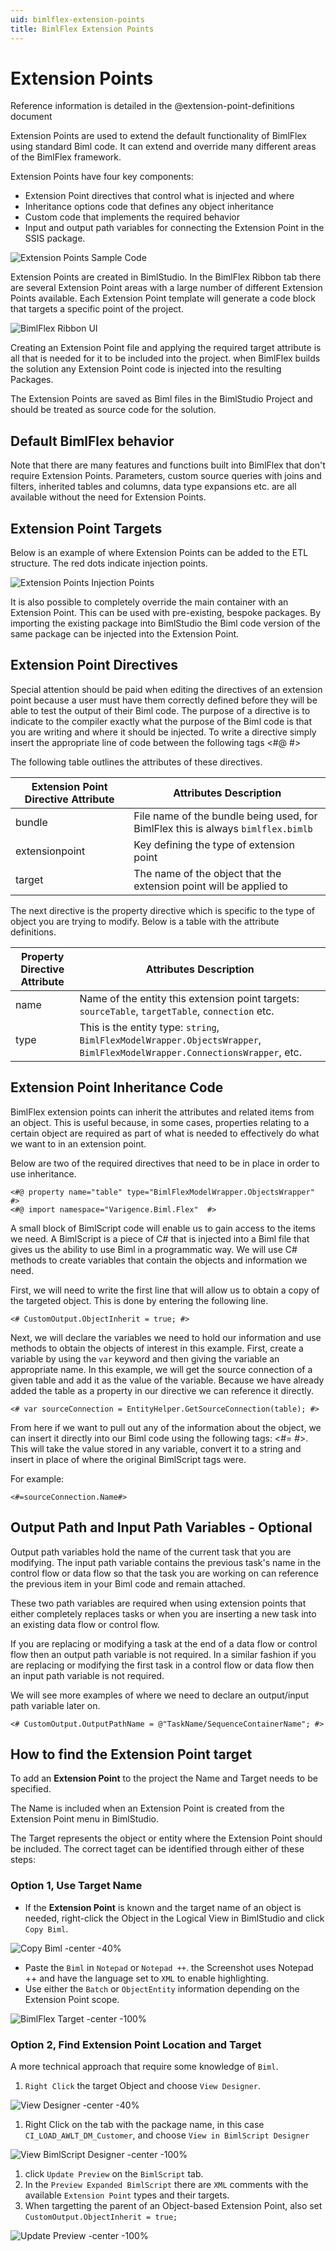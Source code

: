 ```yaml
---
uid: bimlflex-extension-points
title: BimlFlex Extension Points
---
```

# Extension Points

Reference information is detailed in the @extension-point-definitions document

Extension Points are used to extend the default functionality of BimlFlex using standard Biml code. It can extend and override many different areas of the BimlFlex framework.

Extension Points have four key components:

* Extension Point directives that control what is injected and where
* Inheritance options code that defines any object inheritance
* Custom code that implements the required behavior
* Input and output path variables for connecting the Extension Point in the SSIS package.

![Extension Points Sample Code](../user-guide/images/bimlflex-ss-v5-extension-points-sample-code.png "Extension Points Sample Code")

Extension Points are created in BimlStudio. In the BimlFlex Ribbon tab there are several Extension Point areas with a large number of different Extension Points available. Each Extension Point template will generate a code block that targets a specific point of the project.

![BimlFlex Ribbon UI](../user-guide/images/bimlflex-ss-v5-bimlflex-ui-tab.png "BimlFlex Ribbon UI")

Creating an Extension Point file and applying the required target attribute is all that is needed for it to be included into the project. when BimlFlex builds the solution any Extension Point code is injected into the resulting Packages.

The Extension Points are saved as Biml files in the BimlStudio Project and should be treated as source code for the solution.

## Default BimlFlex behavior

Note that there are many features and functions built into BimlFlex that don't require Extension Points. Parameters, custom source queries with joins and filters, inherited tables and columns, data type expansions etc. are all available without the need for Extension Points.

## Extension Point Targets

Below is an example of where Extension Points can be added to the ETL structure. The red dots indicate injection points.

![Extension Points Injection Points](../user-guide/images/bimlflex-ss-v5-extension-points-sample-flow.png "Extension Points Injection Points")

It is also possible to completely override the main container with an Extension Point. This can be used with pre-existing, bespoke packages. By importing the existing package into BimlStudio the Biml code version of the same package can be injected into the Extension Point.

## Extension Point Directives

Special attention should be paid when editing the directives of an extension point because a user must have them correctly defined before they will be able to test the output of their Biml code. The purpose of a directive is to indicate to the compiler exactly what the purpose of the Biml code is that you are writing and where it should be injected. To write a directive simply insert the appropriate line of code between the following tags <#@ #>

The following table outlines the attributes of these directives.

| Extension Point Directive Attribute | Attributes Description |
| ----------------------------------- | ---------------------- |
| bundle                              | File name of the bundle being used, for BimlFlex this is always `bimlflex.bimlb` |
| extensionpoint                      | Key defining the type of extension point |
| target                              | The name of the object that the extension point will be applied to |

The next directive is the property directive which is specific to the type of object you are trying to modify. Below is a table with the attribute definitions.

| Property Directive Attribute | Attributes Description |
| ---------------------------- | ---------------------- |
| name                         | Name of the entity this extension point targets: `sourceTable`, `targetTable`, `connection` etc. |
| type                         | This is the entity type: `string`, `BimlFlexModelWrapper.ObjectsWrapper`, `BimlFlexModelWrapper.ConnectionsWrapper`, etc. |

## Extension Point Inheritance Code

BimlFlex extension points can inherit the attributes and related items from an object. This is useful because, in some cases, properties relating to a certain object are required as part of what is needed to effectively do what we want to in an extension point.

Below are two of the required directives that need to be in place in order to use inheritance.

```biml
<#@ property name="table" type="BimlFlexModelWrapper.ObjectsWrapper"  #>
<#@ import namespace="Varigence.Biml.Flex"  #>
```

A small block of BimlScript code will enable us to gain access to the items we need. A BimlScript is a piece of C\# that is injected into a Biml file that gives us the ability to use Biml in a programmatic way. We will use C# methods to create variables that contain the objects and information we need.

First, we will need to write the first line that will allow us to obtain a copy of the targeted object. This is done by entering the following line.

```biml
<# CustomOutput.ObjectInherit = true; #>
```

Next, we will declare the variables we need to hold our information and use methods to obtain the objects of interest in this example. First, create a variable by using the `var` keyword and then giving the variable an appropriate name. In this example, we will get the source connection of a given table and add it as the value of the variable. Because we have already added the table as a property in our directive we can reference it directly.

```biml
<# var sourceConnection = EntityHelper.GetSourceConnection(table); #>
```

From here if we want to pull out any of the information about the object, we can insert it directly into our Biml code using the following tags: <#= #>. This will take the value stored in any variable, convert it to a string and insert in place of where the original BimlScript tags were.

For example:

```biml
<#=sourceConnection.Name#>
```

## Output Path and Input Path Variables - Optional

Output path variables hold the name of the current task that you are modifying. The input path variable contains the previous task's name in the control flow or data flow so that the task you are working on can reference the previous item in your Biml code and remain attached.

These two path variables are required when using extension points that either completely replaces tasks or when you are inserting a new task into an existing data flow or control flow.

If you are replacing or modifying a task at the end of a data flow or control flow then an output path variable is not required. In a similar fashion if you are replacing or modifying the first task in a control flow or data flow then an input path variable is not required.

We will see more examples of where we need to declare an output/input path variable later on.

```Biml
<# CustomOutput.OutputPathName = @"TaskName/SequenceContainerName"; #>
```

## How to find the Extension Point target

To add an **Extension Point** to the project the Name and Target needs to be specified.

The Name is included when an Extension Point is created from the Extension Point menu in BimlStudio.

The Target represents the object or entity where the Extension Point should be included. The correct taget can be identified through either of these steps:

### Option 1, Use Target Name

* If the **Extension Point** is known and the target name of an object is needed, right-click the Object in the Logical View in BimlStudio and click `Copy Biml`.

![Copy Biml -center -40%](../user-guide/images/right-click-copy-biml.png "Copy Biml")

* Paste the `Biml` in `Notepad` or `Notepad ++`. the Screenshot uses Notepad ++ and have the language set to `XML` to enable highlighting.
* Use either the `Batch` or `ObjectEntity` information depending on the Extension Point scope.

![BimlFlex Target -center -100%](../user-guide/images/bimlflex-package-annotations.png "BimlFlex Target")

### Option 2, Find Extension Point Location and Target

A more technical approach that require some knowledge of `Biml`.

1. `Right Click` the target Object and choose `View Designer`.

![View Designer -center -40%](../user-guide/images/right-click-view-designer.png "View Designer")

1. Right Click on the tab with the package name, in this case `CI_LOAD_AWLT_DM_Customer`, and choose `View in BimlScript Designer`

![View BimlScript Designer -center -100%](../user-guide/images/right-click-view-bimlscript-designer.png "View BimlScript Designer")

1. click `Update Preview` on the `BimlScript` tab.
1. In the `Preview Expanded BimlScript` there are `XML` comments with the available `Extension Point` types and their targets.
1. When targetting the parent of an Object-based Extension Point, also set `CustomOutput.ObjectInherit = true;`

![Update Preview -center -100%](../user-guide/images/update-preview-extensionpoint-target.png "Update Preview")
